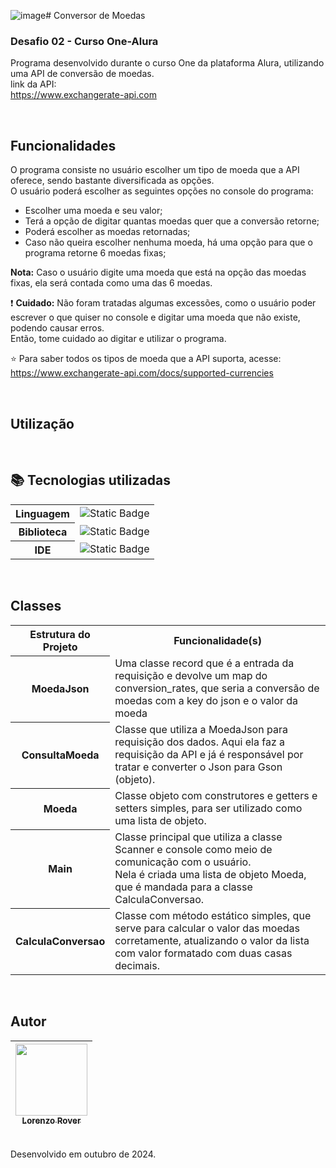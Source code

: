![image](https://github.com/user-attachments/assets/b2bc2075-6a7b-44e5-b42f-e25f5bde3abf)# Conversor de Moedas
### Desafio 02 - Curso One-Alura
Programa desenvolvido durante o curso One da plataforma Alura, utilizando uma API de conversão de moedas.<br>
link da API:<br>
https://www.exchangerate-api.com <br>

<br>

## Funcionalidades
O programa consiste no usuário escolher um tipo de moeda que a API oferece, sendo bastante diversificada as opções.<br>
O usuário poderá escolher as seguintes opções no console do programa:
- Escolher uma moeda e seu valor;
- Terá a opção de digitar quantas moedas quer que a conversão retorne;
- Poderá escolher as moedas retornadas;
- Caso não queira escolher nenhuma moeda, há uma opção para que o programa retorne 6 moedas fixas;

<strong>Nota:</strong> Caso o usuário digite uma moeda que está na opção das moedas fixas, ela será contada como uma das 6 moedas.<br>

❗ <strong>Cuidado:</strong> Não foram tratadas algumas excessões, como o usuário poder escrever o que quiser no console e digitar uma moeda que não existe, podendo causar erros.<br>
Então, tome cuidado ao digitar e utilizar o programa.<br>

⭐ Para saber todos os tipos de moeda que a API suporta, acesse:<br>
https://www.exchangerate-api.com/docs/supported-currencies

<br>

## Utilização



<br>

## 📚 Tecnologias utilizadas

<div>
  <table>
    <tr>
      <th>
        Linguagem
      </th>
      <td>
        <img alt="Static Badge" src="https://img.shields.io/badge/java-yellow?style=for-the-badge">
      </td>
    </tr>
    <tr>
      <th>
         Biblioteca
      </th>
       <td>
         <img alt="Static Badge" src="https://img.shields.io/badge/gson-grey?style=for-the-badge">
      </td>
    </tr>
    <tr>
      <th>
        IDE
      </th>
      <td>
        <img alt="Static Badge" src="https://img.shields.io/badge/intelij-black?style=for-the-badge">
      </td>
    </tr>
  </table>
</div>

<br>

## Classes

<div>
  <table>
    <tr>
      <th>
        Estrutura do Projeto
      </th>
      <th width="450px">
        Funcionalidade(s)
      </th>
    </tr>
    <tr>
      <th>
        MoedaJson
      </th>
      <td>
        Uma classe record que é a entrada da requisição e devolve um map do conversion_rates, que seria a conversão de moedas com a key do json e o valor da moeda
      </td>
    </tr>
    <tr>
      <th>
        ConsultaMoeda
      </th>
      <td>
        Classe que utiliza a MoedaJson para requisição dos dados. Aqui ela faz a requisição da API e já é responsável por tratar e converter o Json para Gson (objeto).
      </td>
    </tr>
    <tr>
      <th>
        Moeda
      </th>
      <td>
        Classe objeto com construtores e getters e setters simples, para ser utilizado como uma lista de objeto.
      </td>
    </tr>
    <tr>
      <th>
        Main
      </th>
      <td>
        Classe principal que utiliza a classe Scanner e console como meio de comunicação com o usuário.<br>
        Nela é criada uma lista de objeto Moeda, que é mandada para a classe CalculaConversao.
      </td>
    </tr>
    <tr>
      <th>
        CalculaConversao
      </th>
      <td>
        Classe com método estático simples, que serve para calcular o valor das moedas corretamente, atualizando o valor da lista com valor formatado com duas casas decimais.
      </td>
    </tr>
  </table>
</div>

<br>

## Autor
| [<img loading="lazy" src="https://avatars.githubusercontent.com/u/168394448?v=4" width=115><br><sub>Lorenzo Rover</sub>](https://github.com/lorenzorover) |
| :---: |
<br>
Desenvolvido em outubro de 2024.
